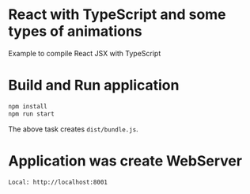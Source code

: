 # React with TypeScript and some types of animations
Example to compile React JSX with TypeScript

# Build and Run application

```sh
npm install
npm run start
```

The above task creates `dist/bundle.js`.


# Application was create WebServer

```sh
Local: http://localhost:8001
```